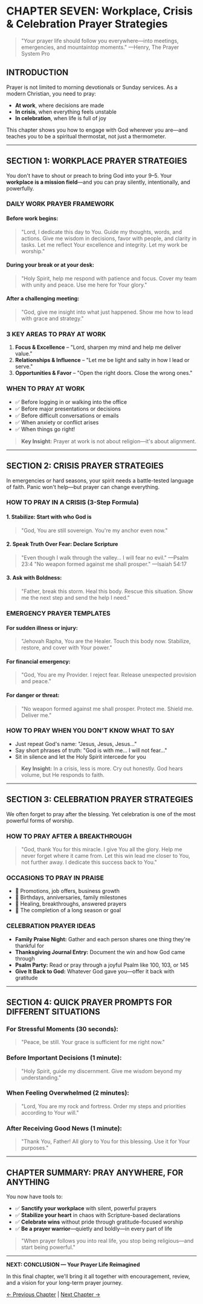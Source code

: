 # CHAPTER SEVEN: Workplace, Crisis & Celebration Prayer Strategies

> "Your prayer life should follow you everywhere—into meetings, emergencies, and mountaintop moments."
> —Henry, The Prayer System Pro

## INTRODUCTION

Prayer is not limited to morning devotionals or Sunday services. As a modern Christian, you need to pray:

- **At work**, where decisions are made
- **In crisis**, when everything feels unstable
- **In celebration**, when life is full of joy

This chapter shows you how to engage with God wherever you are—and teaches you to be a spiritual thermostat, not just a thermometer.

---

## SECTION 1: WORKPLACE PRAYER STRATEGIES

You don't have to shout or preach to bring God into your 9–5. Your **workplace is a mission field**—and you can pray silently, intentionally, and powerfully.

### DAILY WORK PRAYER FRAMEWORK

#### Before work begins:
> "Lord, I dedicate this day to You. Guide my thoughts, words, and actions. Give me wisdom in decisions, favor with people, and clarity in tasks. Let me reflect Your excellence and integrity. Let my work be worship."

#### During your break or at your desk:
> "Holy Spirit, help me respond with patience and focus. Cover my team with unity and peace. Use me here for Your glory."

#### After a challenging meeting:
> "God, give me insight into what just happened. Show me how to lead with grace and strategy."

### 3 KEY AREAS TO PRAY AT WORK

1. **Focus & Excellence** – "Lord, sharpen my mind and help me deliver value."
2. **Relationships & Influence** – "Let me be light and salty in how I lead or serve."
3. **Opportunities & Favor** – "Open the right doors. Close the wrong ones."

### WHEN TO PRAY AT WORK

- ✅ Before logging in or walking into the office
- ✅ Before major presentations or decisions
- ✅ Before difficult conversations or emails
- ✅ When anxiety or conflict arises
- ✅ When things go right!

> **Key Insight:** Prayer at work is not about religion—it's about alignment.

---

## SECTION 2: CRISIS PRAYER STRATEGIES

In emergencies or hard seasons, your spirit needs a battle-tested language of faith. Panic won't help—but prayer can change everything.

### HOW TO PRAY IN A CRISIS (3-Step Formula)

#### 1. Stabilize: Start with who God is
> "God, You are still sovereign. You're my anchor even now."

#### 2. Speak Truth Over Fear: Declare Scripture
> "Even though I walk through the valley… I will fear no evil." —Psalm 23:4
> "No weapon formed against me shall prosper." —Isaiah 54:17

#### 3. Ask with Boldness:
> "Father, break this storm. Heal this body. Rescue this situation. Show me the next step and send the help I need."

### EMERGENCY PRAYER TEMPLATES

#### For sudden illness or injury:
> "Jehovah Rapha, You are the Healer. Touch this body now. Stabilize, restore, and cover with Your power."

#### For financial emergency:
> "God, You are my Provider. I reject fear. Release unexpected provision and peace."

#### For danger or threat:
> "No weapon formed against me shall prosper. Protect me. Shield me. Deliver me."

### HOW TO PRAY WHEN YOU DON'T KNOW WHAT TO SAY

- Just repeat God's name: "Jesus, Jesus, Jesus…"
- Say short phrases of truth: "God is with me… I will not fear…"
- Sit in silence and let the Holy Spirit intercede for you

> **Key Insight:** In a crisis, less is more. Cry out honestly. God hears volume, but He responds to faith.

---

## SECTION 3: CELEBRATION PRAYER STRATEGIES

We often forget to pray after the blessing. Yet celebration is one of the most powerful forms of worship.

### HOW TO PRAY AFTER A BREAKTHROUGH

> "God, thank You for this miracle. I give You all the glory. Help me never forget where it came from. Let this win lead me closer to You, not further away. I dedicate this success back to You."

### OCCASIONS TO PRAY IN PRAISE

- 🎉 Promotions, job offers, business growth
- 🎉 Birthdays, anniversaries, family milestones
- 🎉 Healing, breakthroughs, answered prayers
- 🎉 The completion of a long season or goal

### CELEBRATION PRAYER IDEAS

- **Family Praise Night:** Gather and each person shares one thing they're thankful for
- **Thanksgiving Journal Entry:** Document the win and how God came through
- **Psalm Party:** Read or pray through a joyful Psalm like 100, 103, or 145
- **Give It Back to God:** Whatever God gave you—offer it back with gratitude

---

## SECTION 4: QUICK PRAYER PROMPTS FOR DIFFERENT SITUATIONS

### For Stressful Moments (30 seconds):
> "Peace, be still. Your grace is sufficient for me right now."

### Before Important Decisions (1 minute):
> "Holy Spirit, guide my discernment. Give me wisdom beyond my understanding."

### When Feeling Overwhelmed (2 minutes):
> "Lord, You are my rock and fortress. Order my steps and priorities according to Your will."

### After Receiving Good News (1 minute):
> "Thank You, Father! All glory to You for this blessing. Use it for Your purposes."

---

## CHAPTER SUMMARY: PRAY ANYWHERE, FOR ANYTHING

You now have tools to:

- ✅ **Sanctify your workplace** with silent, powerful prayers
- ✅ **Stabilize your heart** in chaos with Scripture-based declarations
- ✅ **Celebrate wins** without pride through gratitude-focused worship
- ✅ **Be a prayer warrior**—quietly and boldly—in every part of life

> "When prayer follows you into real life, you stop being religious—and start being powerful."

---

**NEXT: CONCLUSION — Your Prayer Life Reimagined**

In this final chapter, we'll bring it all together with encouragement, review, and a vision for your long-term prayer journey.

[← Previous Chapter](./chapter6.md) | [Next Chapter →](./conclusion.md)
